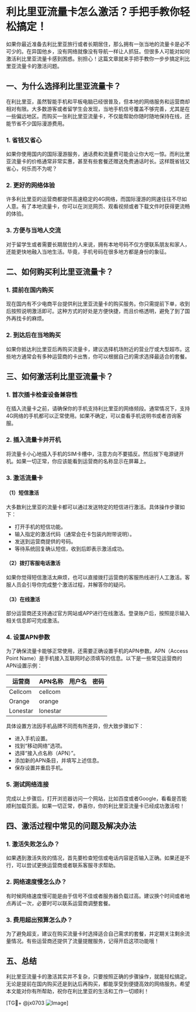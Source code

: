 # 利比里亚流量卡怎么激活？手把手教你轻松搞定！

如果你最近准备去利比里亚旅行或者长期居住，那么拥有一张当地的流量卡是必不可少的。在异国他乡，没有网络就像没有导航一样让人抓狂。但很多人可能对如何激活利比里亚流量卡感到困惑。别担心！这篇文章就来手把手教你一步步搞定利比里亚流量卡的激活问题。

## 一、为什么选择利比里亚流量卡？

在利比里亚，虽然智能手机和平板电脑已经很普及，但本地的网络服务和运营商却相对有限。大多数游客或者留学生会发现，当地手机信号覆盖不够完善，尤其是在一些偏远地区。而购买一张利比里亚流量卡，不仅能帮助你随时随地保持在线，还能节省不少国际漫游费用。

### 1. 省钱又省心
如果你使用国内的国际漫游服务，通话费和流量费可能会让你大吃一惊。而利比里亚流量卡的价格通常非常实惠，甚至有些套餐还赠送免费通话时长。这样既省钱又省心，何乐而不为呢？

### 2. 更好的网络体验
许多利比里亚的运营商都提供高速稳定的4G网络，而国际漫游的网速往往不尽如人意。有了本地流量卡，你可以在浏览网页、观看视频或者下载文件时获得更流畅的体验。

### 3. 方便与当地人交流
对于留学生或者需要长期居住的人来说，拥有本地号码不仅方便联系朋友和家人，还能更快地融入当地生活。毕竟，手机号码在很多地方都是身份的象征。

## 二、如何购买利比里亚流量卡？

### 1. 提前在国内购买
现在国内有不少电商平台提供利比里亚流量卡的购买服务。你只需提前下单，收到后按照说明激活即可。这种方式的好处是方便快捷，而且价格透明，避免了到了国外再找卡的麻烦。

### 2. 到达后在当地购买
如果你抵达利比里亚后再购买流量卡，建议选择机场附近的营业厅或大型超市。这些地方通常会有多种运营商的卡出售，你可以根据自己的需求选择最适合的套餐。

## 三、如何激活利比里亚流量卡？

### 1. 首次插卡检查设备兼容性
在插入流量卡之前，请确保你的手机支持利比里亚的网络频段。通常情况下，支持4G网络的手机都可以正常使用。如果不确定，可以查看手机说明书或者咨询客服。

### 2. 插入流量卡并开机
将流量卡小心地插入手机的SIM卡槽中，注意方向不要插反。然后按下电源键开机。如果一切正常，你应该能看到运营商的名称显示在屏幕上。

### 3. 激活流量卡
#### （1）短信激活
大多数利比里亚的流量卡都可以通过发送特定的短信进行激活。具体操作步骤如下：
- 打开手机的短信功能。
- 输入指定的激活代码（通常会在卡包装内附带说明）。
- 发送到运营商提供的号码。
- 等待系统回复确认短信，收到后即表示激活成功。

#### （2）拨打客服电话激活
如果你觉得短信激活太麻烦，也可以直接拨打运营商的客服热线进行人工激活。客服人员会引导你完成整个激活过程，并解答你的疑问。

#### （3）在线激活
部分运营商还支持通过官方网站或APP进行在线激活。登录账户后，按照提示输入相关信息即可完成激活。

### 4. 设置APN参数
为了确保流量卡能够正常使用，还需要正确设置手机的APN参数。APN（Access Point Name）是手机接入互联网时必须填写的信息。以下是一些常见运营商的APN设置示例：

| 运营商   | APN名称         | 用户名     | 密码       |
|----------|-----------------|------------|------------|
| Cellcom  | cellcom         |            |            |
| Orange   | orange          |            |            |
| Lonestar  | lonestar        |            |            |

具体设置方法因手机品牌不同而有所差异，但大致步骤如下：
- 进入手机设置。
- 找到“移动网络”选项。
- 选择“接入点名称（APN）”。
- 添加新的APN条目，并填写上述信息。
- 保存设置并重启手机。

### 5. 测试网络连接
完成以上步骤后，打开浏览器访问一个网站，比如百度或者Google，看看是否能顺利加载页面。如果一切正常，恭喜你，你的利比里亚流量卡已经成功激活啦！

## 四、激活过程中常见的问题及解决办法

### 1. 激活失败怎么办？
如果遇到激活失败的情况，首先要检查短信或电话内容是否输入正确。如果还是不行，可以尝试更换运营商或者联系客服寻求帮助。

### 2. 网络速度慢怎么办？
有时候网络速度慢可能是由于信号不佳或者服务器负载过高。建议换个时间或者地点再试一次，必要时可以联系运营商调整套餐。

### 3. 费用超出预算怎么办？
为了避免超支，建议在购买流量卡时选择适合自己需求的套餐，并定期关注剩余流量情况。有些运营商还提供了流量提醒服务，记得开启这项功能哦！

## 五、总结

利比里亚流量卡的激活其实并不复杂，只要按照正确的步骤操作，就能轻松搞定。无论是提前在国内购买还是到达后再购买，都能享受到便捷高效的网络服务。希望本文能对你有所帮助，祝你在利比里亚的生活和工作一切顺利！

[TG💪+ @jx0703 ![Image](https://github.com/user-attachments/assets/dbca1d08-cadb-493c-b0ec-ad6f7a83f270)]